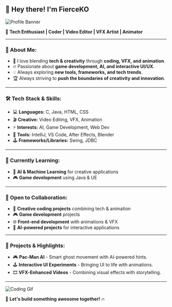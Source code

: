## 👋 Hey there! I'm FierceKO

![Profile Banner](https://media.giphy.com/media/x1CjxowaWEV1YXV47t/giphy.gif)

🚀 **Tech Enthusiast | Coder | Video Editor | VFX Artist | Animator**

---

### 🧐 About Me:
- 🎨 I love blending **tech & creativity** through **coding, VFX, and animation**.
- 🔥 Passionate about **game development, AI, and interactive UI/UX**.
- 💡 Always exploring **new tools, frameworks, and tech trends**.
- 🏆 Always striving to **push the boundaries of creativity and innovation**.

---

### 🛠️ Tech Stack & Skills:
- 💻 **Languages:** C, Java, HTML, CSS
- 🎬 **Creative:** Video Editing, VFX, Animation
- ⚡ **Interests:** AI, Game Development, Web Dev
- 🔧 **Tools:** IntelliJ, VS Code, After Effects, Blender
- 🕹️ **Frameworks/Libraries:** Swing, JDBC

---

### 🌱 Currently Learning:
- 🤖 **AI & Machine Learning** for creative applications
- 🎮 **Game development** using Java & UE

---

### 🤝 Open to Collaboration:
- 🎥 **Creative coding projects** combining tech & animation
- 🎮 **Game development** projects
- 🌐 **Front-end development** with animations & VFX
- 🔬 **AI-powered projects** for interactive applications

---

### 🚀 Projects & Highlights:
- 🎮 **Pac-Man AI** - Smart ghost movement with AI-powered hints.
- 🕹️ **Interactive UI Experiments** - Bringing UI to life with animations.
- 🎞️ **VFX-Enhanced Videos** - Combining visual effects with storytelling.

---
![Coding Gif](https://media.giphy.com/media/QpVUMRUJGokfqXyfa1/giphy.gif)

🚀 **Let's build something awesome together!** 🔥
